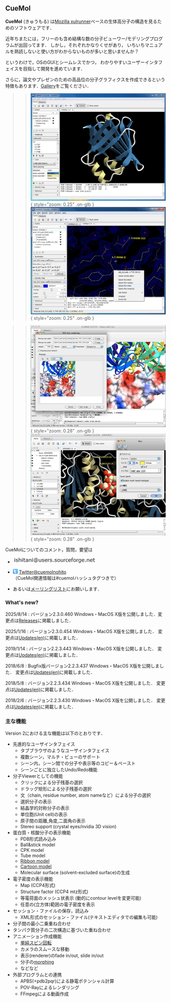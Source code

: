 ## CueMol


**CueMol** (きゅうもる) は[Mozilla xulrunner](http://www.mozilla.org/projects/mozilla-based.html)ベースの生体高分子の構造を見るためのソフトウェアです．

近年ちまたには，フリーのも含め結構な数の分子ビューワー/モデリングプログラムが出回ってます．
しかし，それぞれかなりくせがあり，
いちいちマニュアルを熟読しないと使い方がわからないものが多いと思いませんか？

というわけで，OSのGUIとシームレスでかつ，
わかりやすいユーザーインタフェイスを目指して開発を進めています．

さらに，論文やプレゼンのための高品位の分子グラフィクスを作成できるという特徴もあります．[Gallery](./en/Gallery)をご覧ください．



>> ![snapshot2_1](./assets/images/index/snapshot2_1.jpg){ style="zoom: 0.25" .on-glb } ![snapshot2_2](./assets/images/index/snapshot2_2.jpg){ style="zoom: 0.25" .on-glb }


>> ![snapshot2_2m](./assets/images/index/snapshot2_2m.jpg){ style="zoom: 0.28" .on-glb } ![snapshot2_1m](./assets/images/index/snapshot2_1m.jpg){ style="zoom: 0.28" .on-glb } 

CueMolについてのコメント，質問，要望は

*  ![mm1](./assets/images/index/mm1.png)![mm2](./assets/images/index/mm2.png)
*  ![icn-twitter](./assets/images/index/icn-twitter.gif) [Twitter@cuemolnohito](https://x.com/cuemolnohito)<br/>
（CueMol関連情報は#cuemolハッシュタグつきで）

*  あるいは[メーリングリスト](./MailingList)にお願いします．

### What's new?

2025/8/14
:   バージョン2.3.0.460 Windows・MacOS X版を公開しました．変更点は[Releases](https://github.com/CueMol/cuemol2/releases/tag/v2.3.0.460)に掲載しました．

2025/1/16
:   バージョン2.3.0.454 Windows・MacOS X版を公開しました． 変更点は[Updates(en)](./en/Updates)に掲載しました．

2019/1/14
:   バージョン2.2.3.443 Windows・MacOS X版を公開しました． 変更点は[Updates(en)](./en/Updates)に掲載しました．

2018/6/8
:   Bugfix版バージョン2.2.3.437 Windows・MacOS X版を公開しました． 変更点は[Updates(en)](./en/Updates)に掲載しました．

2018/5/8
:   バージョン2.2.3.434 Windows・MacOS X版を公開しました． 変更点は[Updates(en)](./en/Updates)に掲載しました．

2018/2/6
:   バージョン2.2.3.430 Windows・MacOS X版を公開しました． 変更点は[Updates(en)](./en/Updates)に掲載しました．


### 主な機能
Version 2における主な機能は以下のとおりです．

* 先進的なユーザインタフェイス
    *  タブブラウザのようなユーザインタフェイス
    *  複数シーン，マルチ・ビューのサポート
    *  シーン内，シーン間での分子や表示等のコピー＆ペースト
    *  シーンごとに独立したUndo/Redo機能
* 分子Viewerとしての機能
    *  クリックによる分子残基の選択 
    * ドラッグ矩形による分子残基の選択 
    * 文（chain, residue number, atom nameなど）による分子の選択 
    * 選択分子の表示 
    * 結晶学的対称分子の表示 
    * 単位胞(Unit cell)の表示 
    * 原子間の距離,角度,二面角の表示 
    * Stereo support (crystal eyes/nvidia 3D vision) 
* 蛋白質・核酸分子の表示機能
    * PDB形式読み込み 
    * Ball&amp;stick model 
    * CPK model 
    * Tube model
    * [Ribbon model](./cuemol2/RibbonRenderer)
    * [Cartoon model](./cuemol2/CartoonRenderer)
    * Molecular surface (solvent-excluded surface)の生成
* 電子密度の表示機能
    * Map (CCP4形式) 
    * Structure factor (CCP4 mtz形式) 
    * 等電荷面のメッシュ状表示 (動的にcontour levelを変更可能) 
    * 任意の(立方体)範囲の電子密度を表示 
* セッション・ファイルの保存，読込み 
    *  XML形式のセッション・ファイル(テキストエディタでの編集も可能)
* 分子間の最小二乗重ね合わせ
* タンパク質分子の二次構造に基づいた重ね合わせ
* アニメーション作成機能
    * [単純スピン回転](./cuemol2/Anim_Basic)
    * カメラのスムースな移動
    * 表示(renderer)のfade in/out, slide in/out
    * 分子の[morphing](./cuemol2/Anim_MolMorph)
    * などなど
* 外部プログラムとの連携
    *  APBS(+pdb2pqr)による静電ポテンシャル計算
    *  POV-Rayによるレンダリング
    *  FFmpegによる動画作成

